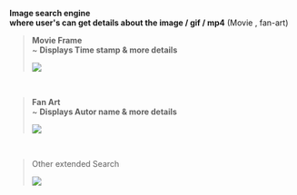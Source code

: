**Image search engine** 
<br>__where user's can get details about the image / gif / mp4__ (Movie , fan-art) 

> **Movie Frame** <br>
>     ~ **Displays Time stamp & more details**<br>
> 
> <img src=https://imgur.com/gLpcBB2.jpg>

<br>

> **Fan Art** <br>
>    ~ **Displays Autor name & more details**
> 
> <img src="https://imgur.com/SeYPICf.jpg">

<br>

> Other extended Search
> 
> <img src="https://imgur.com/5w5HckE.jpg">

